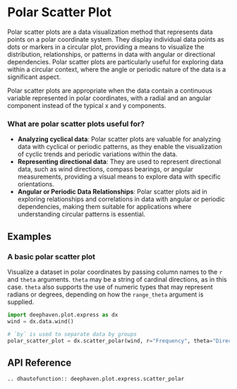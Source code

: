 # Polar Scatter Plot

Polar scatter plots are a data visualization method that represents data points on a polar coordinate system. They display individual data points as dots or markers in a circular plot, providing a means to visualize the distribution, relationships, or patterns in data with angular or directional dependencies. Polar scatter plots are particularly useful for exploring data within a circular context, where the angle or periodic nature of the data is a significant aspect.

Polar scatter plots are appropriate when the data contain a continuous variable represented in polar coordinates, with a radial and an angular component instead of the typical x and y components.

### What are polar scatter plots useful for?

- **Analyzing cyclical data**: Polar scatter plots are valuable for analyzing data with cyclical or periodic patterns, as they enable the visualization of cyclic trends and periodic variations within the data.
- **Representing directional data**: They are used to represent directional data, such as wind directions, compass bearings, or angular measurements, providing a visual means to explore data with specific orientations.
- **Angular or Periodic Data Relationships**: Polar scatter plots aid in exploring relationships and correlations in data with angular or periodic dependencies, making them suitable for applications where understanding circular patterns is essential.

## Examples

### A basic polar scatter plot

Visualize a dataset in polar coordinates by passing column names to the `r` and `theta` arguments. `theta` may be a string of cardinal directions, as in this case. `theta` also supports the use of numeric types that may represent radians or degrees, depending on how the `range_theta` argument is supplied.

```python order=polar_scatter_plot,wind
import deephaven.plot.express as dx
wind = dx.data.wind()

# `by` is used to separate data by groups
polar_scatter_plot = dx.scatter_polar(wind, r="Frequency", theta="Direction", by="Strength")
```

## API Reference
```{eval-rst}
.. dhautofunction:: deephaven.plot.express.scatter_polar
```